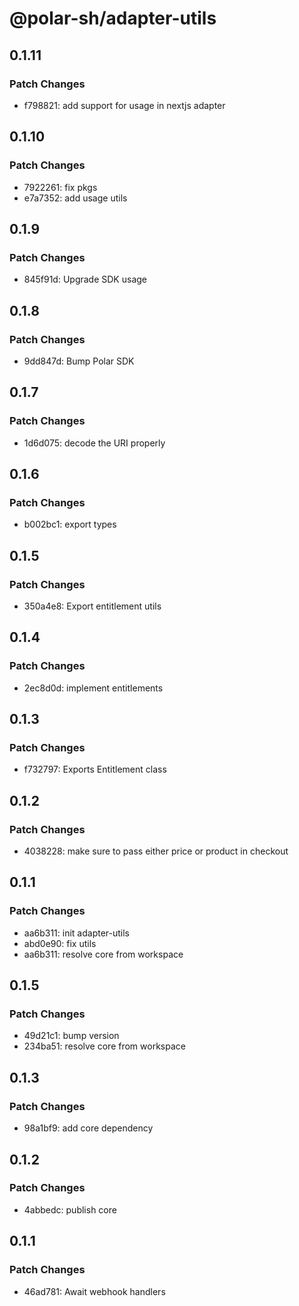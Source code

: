 # @polar-sh/adapter-utils

## 0.1.11

### Patch Changes

- f798821: add support for usage in nextjs adapter

## 0.1.10

### Patch Changes

- 7922261: fix pkgs
- e7a7352: add usage utils

## 0.1.9

### Patch Changes

- 845f91d: Upgrade SDK usage

## 0.1.8

### Patch Changes

- 9dd847d: Bump Polar SDK

## 0.1.7

### Patch Changes

- 1d6d075: decode the URI properly

## 0.1.6

### Patch Changes

- b002bc1: export types

## 0.1.5

### Patch Changes

- 350a4e8: Export entitlement utils

## 0.1.4

### Patch Changes

- 2ec8d0d: implement entitlements

## 0.1.3

### Patch Changes

- f732797: Exports Entitlement class

## 0.1.2

### Patch Changes

- 4038228: make sure to pass either price or product in checkout

## 0.1.1

### Patch Changes

- aa6b311: init adapter-utils
- abd0e90: fix utils
- aa6b311: resolve core from workspace

## 0.1.5

### Patch Changes

- 49d21c1: bump version
- 234ba51: resolve core from workspace

## 0.1.3

### Patch Changes

- 98a1bf9: add core dependency

## 0.1.2

### Patch Changes

- 4abbedc: publish core

## 0.1.1

### Patch Changes

- 46ad781: Await webhook handlers
